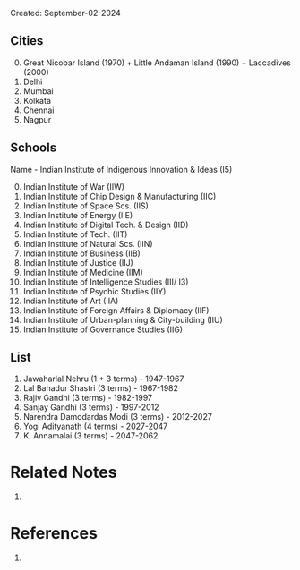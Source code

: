 Created: September-02-2024

## Cities

0. Great Nicobar Island (1970) + Little Andaman Island (1990) + Laccadives (2000)
1. Delhi
2. Mumbai
3. Kolkata
4. Chennai
5. Nagpur
## Schools

Name - Indian Institute of Indigenous Innovation & Ideas (I5)

0. Indian Institute of War (IIW)
1. Indian Institute of Chip Design & Manufacturing (IIC)
2. Indian Institute of Space Scs. (IIS)
3. Indian Institute of Energy (IIE)
4. Indian Institute of Digital Tech. & Design (IID)
5. Indian Institute of Tech. (IIT)
6. Indian Institute of Natural Scs. (IIN)
7. Indian Institute of Business (IIB)
8. Indian Institute of Justice (IIJ)
9. Indian Institute of Medicine (IIM)
10. Indian Institute of Intelligence Studies (III/ I3)
11. Indian Institute of Psychic Studies (IIY)
12. Indian Institute of Art (IIA)
13. Indian Institute of Foreign Affairs & Diplomacy (IIF)
14. Indian Institute of Urban-planning & City-building (IIU)
15. Indian Institute of Governance Studies (IIG)
## List

1. Jawaharlal Nehru (1 + 3 terms) - 1947-1967
2. Lal Bahadur Shastri (3 terms) - 1967-1982
3. Rajiv Gandhi (3 terms) - 1982-1997
4. Sanjay Gandhi (3 terms) - 1997-2012
5. Narendra Damodardas Modi (3 terms) - 2012-2027
6. Yogi Adityanath (4 terms) - 2027-2047
7. K. Annamalai (3 terms) - 2047-2062

# Related Notes

1. 
# References

1. 